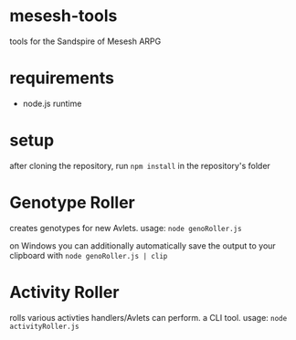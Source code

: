 # mesesh-tools
tools for the Sandspire of Mesesh ARPG

# requirements
* node.js runtime

# setup
after cloning the repository, run ```npm install``` in the repository's folder

# Genotype Roller
creates genotypes for new Avlets. usage: ```node genoRoller.js```

on Windows you can additionally automatically save the output to your clipboard with ```node genoRoller.js | clip```

# Activity Roller
rolls various activties handlers/Avlets can perform. a CLI tool. usage: ```node activityRoller.js``` 
